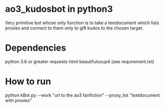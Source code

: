 # ao3_kudosbot in python3
Very primitive bot whose only function is to take a textdocument which lists proxies and connect to them only to gift kudos to the chosen target.

# Dependencies
python 3.6 or greater
requests-html
beautifulsoup4
(see requirement.txt)

# How to run
python kBot.py --work "url to the ao3 fanfiction" --proxy_list "textdocument with proxies"
